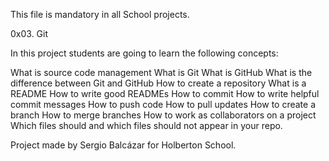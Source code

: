 This file is mandatory in all School projects.


0x03. Git

In this project students are going to learn the following concepts:

What is source code management
What is Git
What is GitHub
What is the difference between Git and GitHub
How to create a repository
What is a README
How to write good READMEs
How to commit
How to write helpful commit messages
How to push code
How to pull updates
How to create a branch
How to merge branches
How to work as collaborators on a project
Which files should and which files should not appear in your repo.

Project made by Sergio Balcázar for Holberton School.

